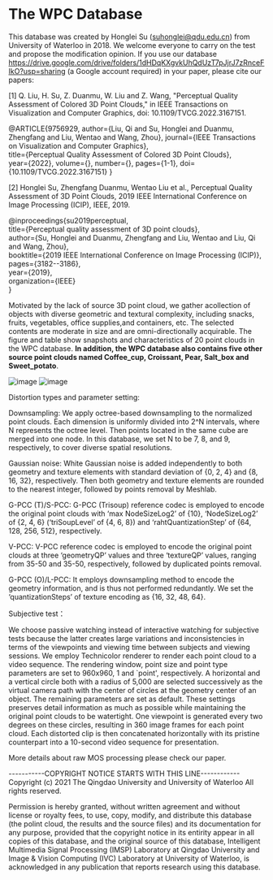 # The WPC Database
This database was created by Honglei Su (suhonglei@qdu.edu.cn) from University of Waterloo in 2018. We welcome everyone to carry on the test and propose the modification opinion. If you use our database https://drive.google.com/drive/folders/1dHDqKXgvkUhQdUzT7pJjrJ7zRnceFIkO?usp=sharing (a Google account required) in your paper, please cite our papers: 

[1] Q. Liu, H. Su, Z. Duanmu, W. Liu and Z. Wang, "Perceptual Quality Assessment of Colored 3D Point Clouds," in IEEE Transactions on Visualization and Computer Graphics, doi: 10.1109/TVCG.2022.3167151.

@ARTICLE{9756929, 
  author={Liu, Qi and Su, Honglei and Duanmu, Zhengfang and Liu, Wentao and Wang, Zhou}, 
  journal={IEEE Transactions on Visualization and Computer Graphics},   
  title={Perceptual Quality Assessment of Colored 3D Point Clouds},  
  year={2022}, 
  volume={}, 
  number={}, 
  pages={1-1}, 
  doi={10.1109/TVCG.2022.3167151} 
 } 

[2] Honglei Su, Zhengfang Duanmu, Wentao Liu et al., Perceptual Quality Assessment of 3D Point Clouds, 2019 IEEE International Conference on Image Processing (ICIP), IEEE, 2019.

@inproceedings{su2019perceptual,  
  title={Perceptual quality assessment of 3D point clouds},  
  author={Su, Honglei and Duanmu, Zhengfang and Liu, Wentao and Liu, Qi and Wang, Zhou},  
  booktitle={2019 IEEE International Conference on Image Processing (ICIP)},  
  pages={3182--3186},  
  year={2019},  
  organization={IEEE}  
}  

Motivated by the lack of source 3D point cloud, we gather acollection of objects with diverse geometric and textural complexity,  including  snacks,  fruits,  vegetables,  office supplies,and containers, etc. The selected contents are moderate in size and are omni-directionally acquirable. The figure and table show snapshots and characteristics of 20 point clouds in the WPC database. **In addition, the WPC database also contains five other source point clouds named Coffee_cup, Croissant, Pear, Salt_box and Sweet_potato**.

![image](https://github.com/qdushl/Waterloo-Point-Cloud-Database/blob/main/Snapshots.jpg)
![image](https://github.com/qdushl/Waterloo-Point-Cloud-Database/blob/main/Characteristics.png)

Distortion types and parameter setting:

Downsampling: We apply octree-based downsampling to the normalized point clouds. Each dimension is uniformly divided into 2^N intervals, where N represents the octree level. Then points located in the same cube are merged into one node. In this database, we set N to be 7, 8, and 9, respectively, to cover diverse spatial resolutions.

Gaussian noise: White Gaussian noise is added independently to both geometry and texture elements with standard deviation of {0, 2, 4} and {8, 16, 32}, respectively. Then both geometry and texture elements are rounded to the nearest integer, followed by points removal by Meshlab.

G-PCC (T)/S-PCC: G-PCC (Trisoup) reference codec is employed to encode the original point clouds with ‘max NodeSizeLog2’ of {10}, ‘NodeSizeLog2’ of {2, 4, 6} (‘triSoupLevel’ of {4, 6, 8}) and ‘rahtQuantizationStep’ of {64, 128, 256, 512}, respectively.

V-PCC: V-PCC reference codec is employed to encode the original point clouds at three ‘geometryQP’ values and three ‘textureQP’ values, ranging from 35-50 and 35-50, respectively, followed by duplicated points removal.

G-PCC (O)/L-PCC: It employs downsampling method to encode the geometry information, and is thus not performed redundantly. We set the ‘quantizationSteps’ of texture encoding as {16, 32, 48, 64}.

Subjective test：

We choose passive watching instead of interactive watching for subjective tests because the latter creates large variations and inconsistencies in terms of the viewpoints and viewing time between subjects and viewing sessions. We employ Technicolor renderer to render each point cloud to a video sequence. The rendering window, point size and point type parameters are set to 960x960, 1 and `point', respectively. A horizontal and a vertical circle both with a radius of 5,000 are selected successively as the virtual camera path with the center of circles at the geometry center of an object. The remaining parameters are set as default. These settings preserves detail information as much as possible while maintaining the original point clouds to be watertight. One viewpoint is generated every two degrees on these circles, resulting in 360 image frames for each point cloud. Each distorted clip is then concatenated horizontally with its pristine counterpart into a 10-second video sequence for presentation.

More details about raw MOS processing please check our paper.

-----------COPYRIGHT NOTICE STARTS WITH THIS LINE------------ Copyright (c) 2021 The Qingdao University and University of Waterloo All rights reserved.

Permission is hereby granted, without written agreement and without license or royalty fees, to use, copy, modify, and distribute this database (the polint cloud, the results and the source files) and its documentation for any purpose, provided that the copyright notice in its entirity appear in all copies of this database, and the original source of this database, Intelligent Multimedia Signal Processing (IMSP) Laboratory at Qingdao University and Image & Vision Computing (IVC) Laboratory at University of Waterloo, is acknowledged in any publication that reports research using this database. 
